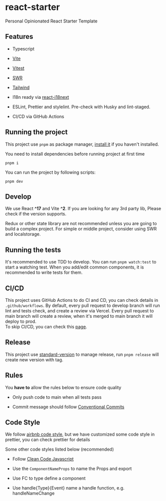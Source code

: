 # react-starter

Personal Opinionated React Starter Template

## Features

- Typescript

- [Vite](https://vitejs.dev/)

- [Vitest](https://vitest.dev/)

- [SWR](https://swr.vercel.app/)

- [Tailwind](https://tailwindcss.com/)

- I18n ready via [react-i18next](https://react.i18next.com/)

- ESLint, Prettier and stylelint. Pre-check with Husky and lint-staged.

- CI/CD via GitHub Actions

## Running the project

This project use `pnpm` as package manager, [install it](https://pnpm.io/installation) if you haven't installed.

You need to install dependencies before running project at first time

```shell
pnpm i
```

You can run the project by following scripts:

```shell
pnpm dev
```

## Develop

We use React **^17** and Vite **^2**. If you are looking for any 3rd party lib, Please check if the version supports.

Redux or other state library are not recommended unless you are going to build a complex project. For simple or middle
project, consider using SWR and localstorage.

## Running the tests

It's recommended to use TDD to develop. You can run `pnpm watch:test` to start a watching test. When you add/edit common
components, it is recommended to write tests for them.

## CI/CD

This project uses GitHub Actions to do CI and CD, you can check details in `.github/workflows`. By default, every pull
request to develop branch will run lint and tests check, and create a review via Vercel. Every pull request to main
branch will create a review, when it's merged to main branch it will deploy to prod.  
To skip CI/CD, you can check
this [page](https://github.blog/changelog/2021-02-08-github-actions-skip-pull-request-and-push-workflows-with-skip-ci/).

## Release

This project use [standard-version](https://github.com/conventional-changelog/standard-version) to manage release,
run `pnpm release` will create new version with tag.

## Rules

You **have to** allow the rules below to ensure code quality

- Only push code to main when all tests pass

- Commit message should follow [Conventional Commits](https://www.conventionalcommits.org/en/v1.0.0/)

## Code Style

We follow [airbnb code style](https://github.com/airbnb/javascript), but we have customized some code style in prettier,
you can check prettier for details

Some other code styles listed below (recommended)

- Follow [Clean Code Javascript](https://github.com/wwwenjie/clean-code-javascript)

- Use the `ComponentNameProps` to name the Props and export

- Use FC<Props> to type define a component

- Use handle{Type}{Event} name a handle function, e.g. handleNameChange
